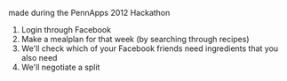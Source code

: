 made during the PennApps 2012 Hackathon

1. Login through Facebook
2. Make a mealplan for that week (by searching through recipes)
3. We'll check which of your Facebook friends need ingredients that you
   also need
4. We'll negotiate a split
